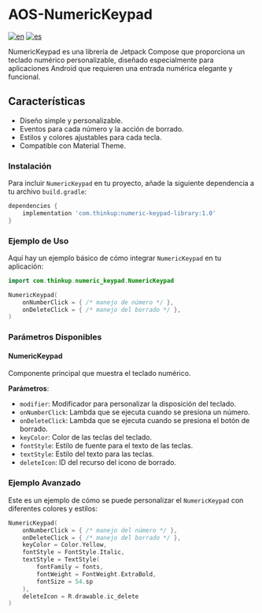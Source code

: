 
# AOS-NumericKeypad
[![en](https://img.shields.io/badge/lang-en-red.svg)](https://github.com/thinkupsoft/AOS-NumericKeypad/blob/main/README.md)
[![es](https://img.shields.io/badge/lang-es-yellow.svg)](https://github.com/thinkupsoft/AOS-NumericKeypad/blob/main/README.es.md)

NumericKeypad es una librería de Jetpack Compose que proporciona un teclado numérico personalizable, diseñado especialmente para aplicaciones Android que requieren una entrada numérica elegante y funcional.

## Características
- Diseño simple y personalizable.
- Eventos para cada número y la acción de borrado.
- Estilos y colores ajustables para cada tecla.
- Compatible con Material Theme.

### Instalación
Para incluir `NumericKeypad` en tu proyecto, añade la siguiente dependencia a tu archivo `build.gradle`:
```groovy
dependencies {
    implementation 'com.thinkup:numeric-keypad-library:1.0'
}
```

### Ejemplo de Uso
Aquí hay un ejemplo básico de cómo integrar `NumericKeypad` en tu aplicación:
```kotlin
import com.thinkup.numeric_keypad.NumericKeypad
```

```kotlin
NumericKeypad(
    onNumberClick = { /* manejo de número */ },
    onDeleteClick = { /* manejo del borrado */ },
)
```

### Parámetros Disponibles

#### NumericKeypad
Componente principal que muestra el teclado numérico.

**Parámetros**:
- `modifier`: Modificador para personalizar la disposición del teclado.
- `onNumberClick`: Lambda que se ejecuta cuando se presiona un número.
- `onDeleteClick`: Lambda que se ejecuta cuando se presiona el botón de borrado.
- `keyColor`: Color de las teclas del teclado.
- `fontStyle`: Estilo de fuente para el texto de las teclas.
- `textStyle`: Estilo del texto para las teclas.
- `deleteIcon`: ID del recurso del icono de borrado.


### Ejemplo Avanzado
Este es un ejemplo de cómo se puede personalizar el `NumericKeypad` con diferentes colores y estilos:
```kotlin
NumericKeypad(
    onNumberClick = { /* manejo del número */ },
    onDeleteClick = { /* manejo del borrado */ },
    keyColor = Color.Yellow,
    fontStyle = FontStyle.Italic,
    textStyle = TextStyle(
        fontFamily = fonts,
        fontWeight = FontWeight.ExtraBold,
        fontSize = 54.sp
    ),
    deleteIcon = R.drawable.ic_delete
)
```